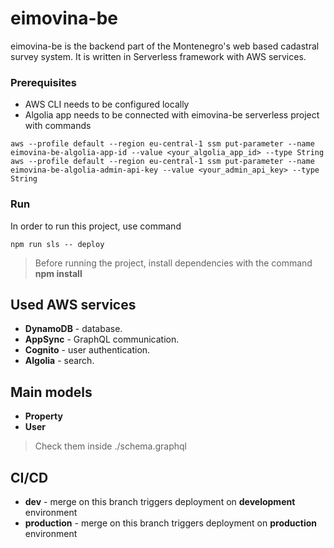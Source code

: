 # eimovina-be

eimovina-be is the backend part of the Montenegro's web based cadastral survey system. It is written in Serverless framework with AWS services.

### Prerequisites

- AWS CLI needs to be configured locally
- Algolia app needs to be connected with eimovina-be serverless project with commands
```
aws --profile default --region eu-central-1 ssm put-parameter --name eimovina-be-algolia-app-id --value <your_algolia_app_id> --type String
aws --profile default --region eu-central-1 ssm put-parameter --name eimovina-be-algolia-admin-api-key --value <your_admin_api_key> --type String
```

### Run

In order to run this project, use command
```
npm run sls -- deploy
```
> Before running the project, install dependencies with the command
> **npm install**

## Used AWS services

- **DynamoDB** - database.
- **AppSync** - GraphQL communication.
- **Cognito** - user authentication.
- **Algolia** - search.

## Main models

- **Property**
- **User**
> Check them inside ./schema.graphql

## CI/CD

- **dev** - merge on this branch triggers deployment on **development** environment
- **production** - merge on this branch triggers deployment on **production** environment
